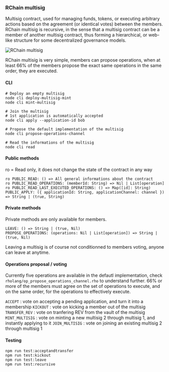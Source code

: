 ### RChain multisig

Multisig contract, used for managing funds, tokens, or executing arbitrary actions based on the agreement (or identical votes) between the members. RChain multisig is recursive, in the sense that a multisig contract can be a member of another multisig contract, thus forming a hierarchical, or web-like structure for some decentralized governance models.

![RChain multisig](https://i.ibb.co/hMrVSGN/title.jpg)

RChain multisig is very simple, members can propose operations, when at least 66% of the members propose the exact same operations in the same order, they are executed.

#### CLI

```
# Deploy an empty multisig
node cli deploy-multisig-mint
node cli mint-multisig

# Join the multisig
# 1st application is automatically accepted
node cli apply --application-id bob

# Propose the default implementation of the multisig
node cli propose-operations-channel

# Read the informations of the multisig
node cli read
```

#### Public methods

ro = Read only, it does not change the state of the contract in any way

```
ro PUBLIC_READ: () => All general informations about the contract
ro PUBLIC_READ_OPERATIONS: (memberId: String) => Nil | List[operation]
ro PUBLIC_READ_LAST_EXECUTED_OPERATIONS: () => Map([id]: String)
PUBLIC_APPLY: ({ applicationId: String, applicationChannel: channel }) => String | (true, String)
```

#### Private methods

Private methods are only available for members.

```
LEAVE: () => String | (true, Nil)
PROPOSE_OPERATIONS: (operations: Nil | List[operation]) => String | (true, Nil)
```
Leaving a multisig is of course not conditionned to members voting, anyone can leave at anytime.

#### Operations proposal / voting

Currently five operations are available in the defautl implementation, check `rholang/op_propose_operations_channel.rho` to understand further. 66% or more of the members must agree on the set of operations to execute, and on the same order, for the operations to effectively execute.

`ACCEPT`        : vote on accepting a pending application, and turn it into a membership
`KICKOUT`       : vote on kicking a member out of the multisig
`TRANSFER_REV`  : vote on tranfering REV from the vault of the multisig
`MINT_MULTISIG` : vote on minting a new multisig 2 through multisig 1, and instantly applying to it
`JOIN_MULTISIG` : vote on joining an existing multisig 2 through multisig 1

#### Testing

```
npm run test:acceptandtransfer
npm run test:kickout
npm run test:leave
npm run test:recursive
```
